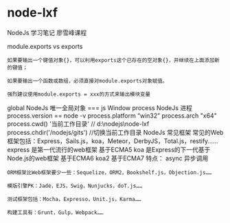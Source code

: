 # node-lxf
NodeJs 学习笔记   廖雪峰课程

module.exports vs exports

    如果要输出一个键值对象{}，可以利用exports这个已存在的空对象{}，并继续在上面添加新的键值；

    如果要输出一个函数或数组，必须直接对module.exports对象赋值。

    强烈建议使用module.exports = xxx的方式来输出模块变量
global 
    NodeJs 唯一全局对象  === js  Window
process
    NodeJs 进程
    process.version  == node -v
    process.platform  “win32”
    process.arch  "x64"
    process.cwd()  '当前工作目录'  // d:\\nodejs\\node-lxf
    process.chdir('/nodejs/gits')  //切换当前工作目录
NodeJs 常见框架
    常见的Web框架包括：Express，Sails.js，koa，Meteor，DerbyJS，Total.js，restify……
        express 是第一代流行的web框架  基于ECMA5
        koa 是Express的下一代基于Node.js的web框架  基于ECMA6
        koa2 基于ECMA7 特点： async  异步调用

    ORM框架比Web框架要少一些：Sequelize，ORM2，Bookshelf.js，Objection.js……

    模版引擎PK：Jade，EJS，Swig，Nunjucks，doT.js……

    测试框架包括：Mocha，Expresso，Unit.js，Karma……

    构建工具有：Grunt，Gulp，Webpack……
